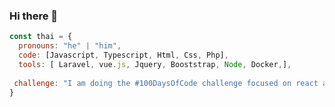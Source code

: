 ### Hi there 👋

```javascript
const thai = {
  pronouns: "he" | "him",
  code: [Javascript, Typescript, Html, Css, Php],
  tools: [ Laravel, vue.js, Jquery, Booststrap, Node, Docker,],
  
 challenge: "I am doing the #100DaysOfCode challenge focused on react and typescript"
}
``` 
<!--
**JuanKno/juankno** is a ✨ _special_ ✨ repository because its `README.md` (this file) appears on your GitHub profile.

Here are some ideas to get you started:

- 🔭 I’m currently working on ...
- 🌱 I’m currently learning ...
- 👯 I’m looking to collaborate on ...
- 🤔 I’m looking for help with ...
- 💬 Ask me about ...
- 📫 How to reach me: ...
- 😄 Pronouns: ...
- ⚡ Fun fact: ...
-->

